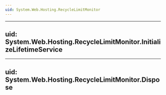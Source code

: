 ```yaml
---
uid: System.Web.Hosting.RecycleLimitMonitor
---
```


---
uid: System.Web.Hosting.RecycleLimitMonitor.InitializeLifetimeService
---

---
uid: System.Web.Hosting.RecycleLimitMonitor.Dispose
---
